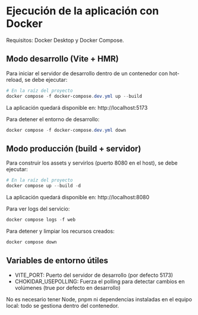# Ejecución de la aplicación con Docker

Requisitos: Docker Desktop y Docker Compose.

## Modo desarrollo (Vite + HMR)

Para iniciar el servidor de desarrollo dentro de un contenedor con hot-reload, se debe ejecutar:

```powershell
# En la raíz del proyecto
docker compose -f docker-compose.dev.yml up --build
```

La aplicación quedará disponible en: http://localhost:5173

Para detener el entorno de desarrollo:

```powershell
docker compose -f docker-compose.dev.yml down
```

## Modo producción (build + servidor)

Para construir los assets y servirlos (puerto 8080 en el host), se debe ejecutar:

```powershell
# En la raíz del proyecto
docker compose up --build -d
```

La aplicación quedará disponible en: http://localhost:8080

Para ver logs del servicio:

```powershell
docker compose logs -f web
```

Para detener y limpiar los recursos creados:

```powershell
docker compose down
```

## Variables de entorno útiles

- VITE_PORT: Puerto del servidor de desarrollo (por defecto 5173)
- CHOKIDAR_USEPOLLING: Fuerza el polling para detectar cambios en volúmenes (true por defecto en desarrollo)

No es necesario tener Node, pnpm ni dependencias instaladas en el equipo local: todo se gestiona dentro del contenedor.

